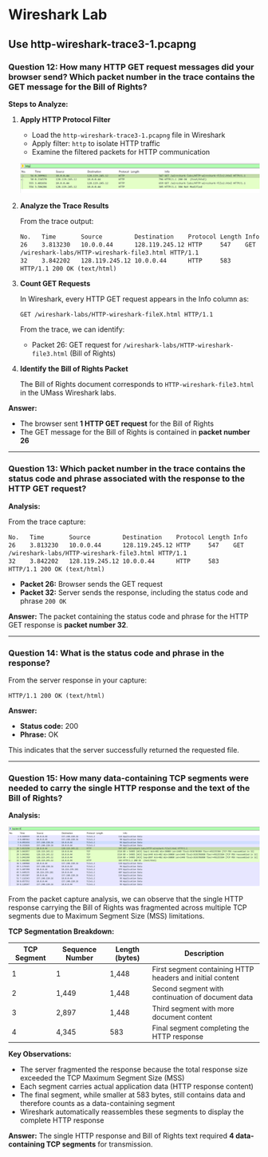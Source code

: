 # Wireshark Lab 

## Use http-wireshark-trace3-1.pcapng

### Question 12: How many HTTP GET request messages did your browser send? Which packet number in the trace contains the GET message for the Bill of Rights?

**Steps to Analyze:**

1. **Apply HTTP Protocol Filter**
    - Load the `http-wireshark-trace3-1.pcapng` file in Wireshark
    - Apply filter: `http` to isolate HTTP traffic
    - Examine the filtered packets for HTTP communication

    ![HTTP Filter Applied](2a.PNG)

2. **Analyze the Trace Results**

    From the trace output:

    ```
    No.   Time       Source         Destination    Protocol Length Info
    26    3.813230   10.0.0.44      128.119.245.12 HTTP     547    GET /wireshark-labs/HTTP-wireshark-file3.html HTTP/1.1
    32    3.842202   128.119.245.12 10.0.0.44      HTTP     583    HTTP/1.1 200 OK (text/html)
    ```

3. **Count GET Requests**

    In Wireshark, every HTTP GET request appears in the Info column as:
    ```
    GET /wireshark-labs/HTTP-wireshark-fileX.html HTTP/1.1
    ```

    From the trace, we can identify:
    - Packet 26: GET request for `/wireshark-labs/HTTP-wireshark-file3.html` (Bill of Rights)

4. **Identify the Bill of Rights Packet**

    The Bill of Rights document corresponds to `HTTP-wireshark-file3.html` in the UMass Wireshark labs.

**Answer:**
- The browser sent **1 HTTP GET request** for the Bill of Rights
- The GET message for the Bill of Rights is contained in **packet number 26**

---


### Question 13: Which packet number in the trace contains the status code and phrase associated with the response to the HTTP GET request?

**Analysis:**

From the trace capture:

```
No.   Time       Source         Destination    Protocol Length Info
26    3.813230   10.0.0.44      128.119.245.12 HTTP     547    GET /wireshark-labs/HTTP-wireshark-file3.html HTTP/1.1
32    3.842202   128.119.245.12 10.0.0.44      HTTP     583    HTTP/1.1 200 OK (text/html)
```

- **Packet 26:** Browser sends the GET request
- **Packet 32:** Server sends the response, including the status code and phrase `200 OK`

**Answer:**
The packet containing the status code and phrase for the HTTP GET response is **packet number 32**.

---


### Question 14: What is the status code and phrase in the response?

From the server response in your capture:

```
HTTP/1.1 200 OK (text/html)
```

**Answer:**
- **Status code:** 200
- **Phrase:** OK

This indicates that the server successfully returned the requested file.

---


### Question 15: How many data-containing TCP segments were needed to carry the single HTTP response and the text of the Bill of Rights?

**Analysis:**

![TCP Segmentation Analysis](3b.PNG)

From the packet capture analysis, we can observe that the single HTTP response carrying the Bill of Rights was fragmented across multiple TCP segments due to Maximum Segment Size (MSS) limitations.

**TCP Segmentation Breakdown:**

| TCP Segment | Sequence Number | Length (bytes) | Description |
|-------------|----------------|----------------|-------------|
| 1 | 1 | 1,448 | First segment containing HTTP headers and initial content |
| 2 | 1,449 | 1,448 | Second segment with continuation of document data |
| 3 | 2,897 | 1,448 | Third segment with more document content |
| 4 | 4,345 | 583 | Final segment completing the HTTP response |

**Key Observations:**

- The server fragmented the response because the total response size exceeded the TCP Maximum Segment Size (MSS)
- Each segment carries actual application data (HTTP response content)
- The final segment, while smaller at 583 bytes, still contains data and therefore counts as a data-containing segment
- Wireshark automatically reassembles these segments to display the complete HTTP response

**Answer:**
The single HTTP response and Bill of Rights text required **4 data-containing TCP segments** for transmission.
